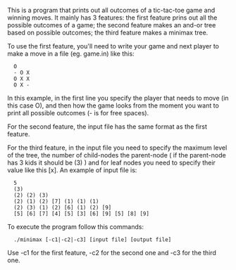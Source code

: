 This is a program that prints out all outcomes of a tic-tac-toe game and winning moves. It mainly has 3 features: the first feature prins out all the possible outcomes of a game; the second feature makes an and-or tree based on possible outcomes; the third feature makes a minimax tree.

To use the first feature, you'll need to write your game and next player to make a move in a file (eg. game.in) like this:

      O
      - O X
      O X X
      O X -

In this example, in the first line you specify the player that needs to move (in this case O), and then how the game looks from the moment you want to print all possible outcomes (- is for free spaces).
      
For the second feature, the input file has the same format as the first feature.

For the third feature, in the input file you need to specify the maximum level of the tree, the number of child-nodes the parent-node ( if the parent-node has 3 kids it should be (3) ) and for leaf nodes you need to specify their value like this [x].
An example of input file is:

      5
      (3)
      (2) (2) (3)
      (2) (1) (2) [7] (1) (1) (1)
      (2) (3) (1) (2) [6] (1) (2) [9]
      [5] [6] [7] [4] [5] [3] [6] [9] [5] [8] [9]

To execute the program follow this commands:

      ./minimax [-c1|-c2|-c3] [input file] [output file]
      
Use -c1 for the first feature, -c2 for the second one and -c3 for the third one. 
